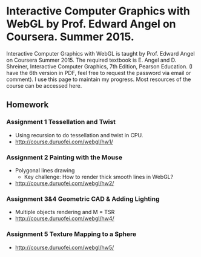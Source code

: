 # Interactive Computer Graphics with WebGL by Prof. Edward Angel on Coursera. Summer 2015.

Interactive Computer Graphics with WebGL is taught by Prof. Edward Angel on Coursera Summer 2015. The required textbook is E. Angel and D. Shreiner, Interactive Computer Graphics, 7th Edition, Pearson Education. (I have the 6th version in PDF, feel free to request the password via email or comment). I use this page to maintain my progress. Most resources of the course can be accessed here.

## Homework
### Assignment 1 Tessellation and Twist
* Using recursion to do tessellation and twist in CPU.
* http://course.duruofei.com/webgl/hw1/

### Assignment 2 Painting with the Mouse
* Polygonal lines drawing
   * Key challenge: How to render thick smooth lines in WebGL?
* http://course.duruofei.com/webgl/hw2/

### Assignment 3&4 Geometric CAD & Adding Lighting
* Multiple objects rendering and M = TSR
* http://course.duruofei.com/webgl/hw4/

### Assignment 5 Texture Mapping to a Sphere
* http://course.duruofei.com/webgl/hw5/
